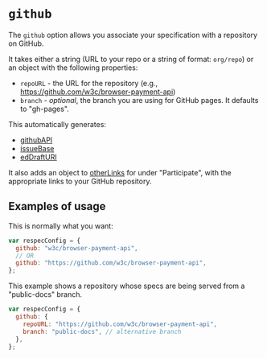 # `github`

The `github` option allows you associate your specification with a repository on GitHub.

It takes either a string (URL to your repo or a string of format: `org/repo`) or an object with the following properties:

- `repoURL` - the URL for the repository (e.g., https://github.com/w3c/browser-payment-api)
- `branch` - _optional_, the branch you are using for GitHub pages. It defaults to "gh-pages".

This automatically generates:

- [githubAPI](githubAPI)
- [issueBase](issueBase)
- [edDraftURI](edDraftURI)

It also adds an object to [otherLinks](otherLinks) for under "Participate", with the appropriate links to your GitHub repository.

## Examples of usage

This is normally what you want:

```js
var respecConfig = {
  github: "w3c/browser-payment-api",
  // OR
  github: "https://github.com/w3c/browser-payment-api",
};
```

This example shows a repository whose specs are being served from a "public-docs" branch.

```js
var respecConfig = {
  github: {
    repoURL: "https://github.com/w3c/browser-payment-api",
    branch: "public-docs", // alternative branch
  },
};
```
